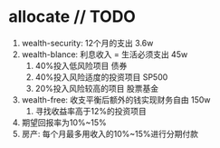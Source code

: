 # allocate // TODO

1. wealth-security: 12个月的支出 3.6w
2. wealth-blance: 利息收入 = 生活必须支出 45w
   1. 40%投入低风险项目 债券
   2. 40%投入风险适度的投资项目 SP500
   3. 20%投入风险较高的项目 股票基金
3. wealth-free: 收支平衡后额外的钱实现财务自由 150w
   1. 寻找收益率高于12%的投资项目
4. 期望回报率为10%~15%
5. 房产: 每个月最多用收入的10%~15%进行分期付款
